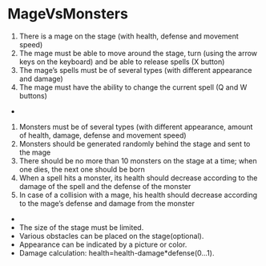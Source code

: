 # MageVsMonsters

1) There is a mage on the stage (with health, defense and movement speed)
2) The mage must be able to move around the stage, turn (using the arrow keys on the keyboard) and be able to release spells (X button)
3) The mage’s spells must be of several types (with different appearance and damage)
4) The mage must have the ability to change the current spell (Q and W buttons)
-
1) Monsters must be of several types (with different appearance, amount of health, damage, defense and movement speed)
2) Monsters should be generated randomly behind the stage and sent to the mage
3) There should be no more than 10 monsters on the stage at a time; when one dies, the next one should be born
4) When a spell hits a monster, its health should decrease according to the damage of the spell and the defense of the monster
5) In case of a collision with a mage, his health should decrease according to the mage’s defense and damage from the monster
-
- The size of the stage must be limited.
- Various obstacles can be placed on the stage(optional).
- Appearance can be indicated by a picture or color.
- Damage calculation: health=health-damage*defense(0...1).
